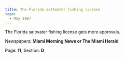 ```yaml
---  
title: The Florida saltwater fishing license  
tags:  
  - May 1987  
---  
```

  
The Florida saltwater fishing license gets more approvals.  
  
Newspapers: **Miami Morning News or The Miami Herald**  
  
Page: **11**, Section: **D** 
